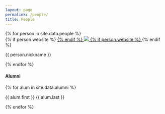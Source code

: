 ```yaml
---
layout: page
permalink: /people/
title: People
---
```


<div class="people-wrapper">
    {% for person in site.data.people %}
        <div class="person">
            {% if person.website %}
                <a href="{{ person.website }}">
            {% endif %}
                    <img class="person-pic" src="{{ person.pic }}">
            {% if person.website %}
                </a>
            {% endif %}
            <p>{{ person.nickname }}</p>
        </div>
    {% endfor %}
</div>

<h4 class="section-header">Alumni</h4>
<div class="alumni-wrapper">
    {% for alum in site.data.alumni %}
        <p>{{ alum.first }} {{ alum.last }}</p>
    {% endfor %}
</div>